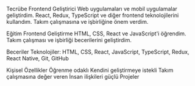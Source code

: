 Tecrübe
Frontend Geliştirici
Web uygulamaları ve mobil uygulamalar geliştirdim.
React, Redux, TypeScript ve diğer frontend teknolojilerini kullandım.
Takım çalışmasına ve işbirliğine önem verdim.

Eğitim
Frontend Geliştirme 
HTML, CSS, React ve JavaScript'i öğrendim.
Takım çalışması ve işbirliği becerilerini geliştirdim.

Beceriler
Teknolojiler: HTML, CSS, React, JavaScript, TypeScript, Redux, React Native, Git, GitHub

Kişisel Özellikler
Öğrenme odaklı
Kendini geliştirmeye istekli
Takım çalışmasına değer veren
İnsan ilişkileri güçlü
Projeler



